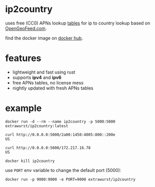 # ip2country

uses free (CC0) APNs lookup [tables](https://github.com/sapics/ip-location-db) for ip to country lookup based on [OpenGeoFeed.com](https://opengeofeed.org).

find the docker image on [docker hub](https://hub.docker.com/repository/docker/extrawurst/ip2country).

# features

* lightweight and fast using rust
* supports **ipv4** and **ipv6**
* free APNs tables, no license mess
* nightly updated with fresh APNs tables

# example

```
docker run -d --rm --name ip2country -p 5000:5000 extrawurst/ip2country:latest

curl http://0.0.0.0:5000/2a00:1450:4005:800::200e
US

curl http://0.0.0.0:5000/172.217.16.78
US

docker kill ip2country
```

use `PORT` env variable to change the default port (5000):
```
docker run -p 9000:9000 -e PORT=9000 extrawurst/ip2country
```